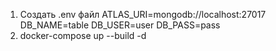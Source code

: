 1. Создать .env файл
    ATLAS_URI=mongodb://localhost:27017
    DB_NAME=table
    DB_USER=user
    DB_PASS=pass   
2. docker-compose up --build -d
